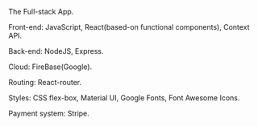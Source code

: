 The Full-stack App.

Front-end: JavaScript, React(based-on functional components), Context API.

Back-end: NodeJS, Express.

Cloud: FireBase(Google).

Routing: React-router.

Styles: CSS flex-box, Material UI, Google Fonts, Font Awesome Icons.

Payment system: Stripe.
